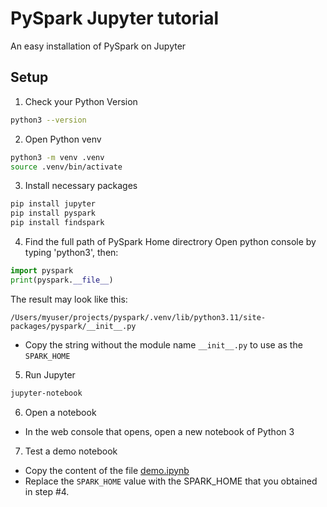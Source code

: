# PySpark Jupyter tutorial
An easy installation of PySpark on Jupyter
## Setup
1. Check your Python Version
```bash
python3 --version
```
2. Open Python venv
```bash
python3 -m venv .venv
source .venv/bin/activate
```
3. Install necessary packages
```bash
pip install jupyter
pip install pyspark
pip install findspark
```
4. Find the full path of PySpark Home directrory
Open python console by typing 'python3', then:
```python
import pyspark
print(pyspark.__file__)
```
The result may look like this:
```
/Users/myuser/projects/pyspark/.venv/lib/python3.11/site-packages/pyspark/__init__.py
```
- Copy the string without the module name `__init__.py` to use as the `SPARK_HOME`

5. Run Jupyter
```bash
jupyter-notebook
```
6. Open a notebook
- In the web console that opens, open a new notebook of Python 3
7. Test a demo notebook
- Copy the content of the file [demo.ipynb](https://github.com/ransilberman/pyspark-jupyter-tutorial/blob/main/demo.ipynb)
- Replace the `SPARK_HOME` value with the SPARK_HOME that you obtained in step #4.


